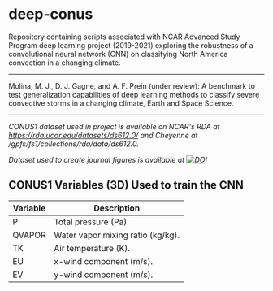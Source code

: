 # deep-conus
Repository containing scripts associated with NCAR Advanced Study Program deep learning project (2019-2021) exploring the robustness of a convolutional neural network (CNN) on classifying North America convection in a changing climate.

------------

Molina, M. J., D. J. Gagne, and A. F. Prein (under review): A benchmark to test generalization capabilities of deep learning methods to classify severe convective storms in a changing climate, Earth and Space Science.

------------

_CONUS1 dataset used in project is available on NCAR's RDA at https://rda.ucar.edu/datasets/ds612.0/ and Cheyenne at /gpfs/fs1/collections/rda/data/ds612.0._

_Dataset used to create journal figures is available at [![DOI](https://zenodo.org/badge/DOI/10.5281/zenodo.4800369.svg)](https://doi.org/10.5281/zenodo.4800369)_

## CONUS1 Variables (3D) Used to train the CNN
| Variable | Description |
| ----------- | ----------- |
| P | Total pressure (Pa). |
| QVAPOR | Water vapor mixing ratio (kg/kg). |
| TK | Air temperature (K). |
| EU | x-wind component (m/s). |
| EV | y-wind component (m/s). |
